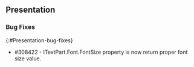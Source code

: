 ## Presentation

### Bug Fixes
{:#Presentation-bug-fixes}

* \#308422 - ITextPart.Font.FontSize property is now return proper font size value.